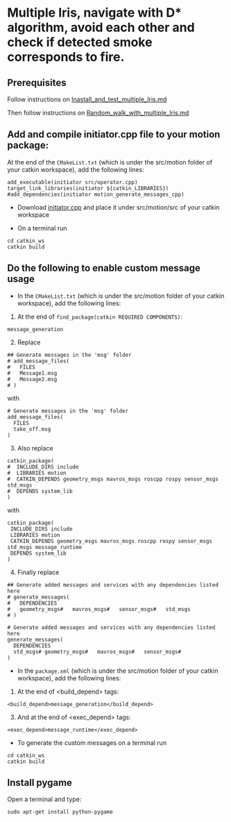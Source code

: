 # Multiple Iris, navigate with D* algorithm, avoid each other and check if detected smoke corresponds to fire.

## Prerequisites
Follow instructions on [Inastall_and_test_multiple_Iris.md](https://github.com/dimitra-savvani/ROS_multiple_iris/blob/main/Instructions/Inastall_and_test_multiple_Iris.md)

Then follow instructions on [Random_walk_with_multiple_Iris.md](https://github.com/dimitra-savvani/ROS_multiple_iris/blob/main/Instructions/Random_walk_with_multiple_Iris.md)

## Add and compile initiator.cpp file to your motion package:

At the end of the `CMakeList.txt` (which is under the src/motion folder of your catkin workspace), add the following lines:

```
add_executable(initiator src/operator.cpp)
target_link_libraries(initiator ${catkin_LIBRARIES})
#add_dependencies(initiator motion_generate_messages_cpp)
```
* Download [initiator.cpp](https://github.com/dimitra-savvani/ROS_multiple_iris/blob/main/motion/initiator.cpp) and place it under src/motion/src of your catkin workspace

* On  a terminal run
```
cd catkin_ws
catkin build
```

## Do the following to enable custom message usage

* In the `CMakeList.txt` (which is under the src/motion folder of your catkin workspace), add the following lines:

1. At the end of `find_package(catkin REQUIRED COMPONENTS)`:
```
message_generation
```
2. Replace
```
## Generate messages in the 'msg' folder
# add_message_files(
#   FILES
#   Message1.msg
#   Message2.msg
# )
```
with
```
# Generate messages in the 'msg' folder
add_message_files(
  FILES
  take_off.msg
)
```
3. Also replace
```
catkin_package(
#  INCLUDE_DIRS include
#  LIBRARIES motion
#  CATKIN_DEPENDS geometry_msgs mavros_msgs roscpp rospy sensor_msgs std_msgs
#  DEPENDS system_lib
)
```
with
```
catkin_package(
 INCLUDE_DIRS include
 LIBRARIES motion
 CATKIN_DEPENDS geometry_msgs mavros_msgs roscpp rospy sensor_msgs std_msgs message_runtime
 DEPENDS system_lib
)
```
4. Finally replace
```
## Generate added messages and services with any dependencies listed here
# generate_messages(
#   DEPENDENCIES
#   geometry_msgs#   mavros_msgs#   sensor_msgs#   std_msgs
# )
```

```
# Generate added messages and services with any dependencies listed here
generate_messages(
  DEPENDENCIES
  std_msgs# geometry_msgs#   mavros_msgs#   sensor_msgs#   
)
```


* In the `package.xml` (which is under the src/motion folder of your catkin workspace), add the following lines:

1. At the end of <build_depend> tags:
```
<build_depend>message_generation</build_depend>
```

3. And at the end of <exec_depend> tags:
```
<exec_depend>message_runtime</exec_depend>
```
* To generate the custom messages on  a terminal run
```
cd catkin_ws
catkin build
```

## Install pygame 

Open a terminal and type:
```
sudo apt-get install python-pygame
```
